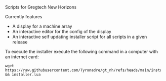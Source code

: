 Scripts for Gregtech New Horizons

Currently features
- A display for a machine array
- An interactive editor for the config of the display
- An interactive self updating installer script for all scripts in a given release


To execute the installer execute the following command in a computer with an internet card:
```shell
wget https://raw.githubusercontent.com/Tyronadre/gt_nh/refs/heads/main/installer.lua && installer.lua
```
